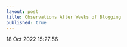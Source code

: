 ```yaml
---
layout: post
title: Observations After Weeks of Blogging
published: true
---
```

18 Oct 2022 15:27:56
